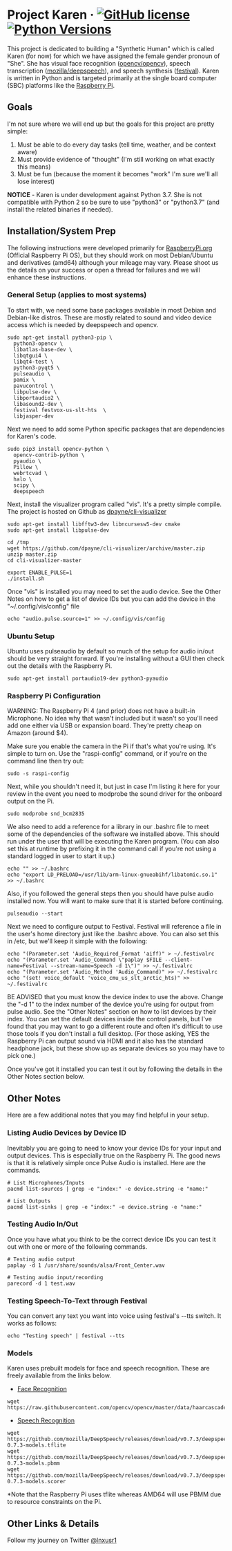 # Project Karen &middot; [![GitHub license](https://img.shields.io/github/license/lnxusr1/karen)](https://github.com/lnxusr1/karen/blob/master/LICENSE.md) [![Python Versions](https://img.shields.io/pypi/pyversions/yt2mp3.svg)](https://github.com/lnxusr1/karen/)
This project is dedicated to building a "Synthetic Human" which is called Karen (for now) for which we have assigned the female gender pronoun of "She". She has visual face recognition ([opencv/opencv](https://github.com/opencv/opencv)), speech transcription ([mozilla/deepspeech](https://github.com/mozilla/DeepSpeech)), and speech synthesis ([festival](http://www.cstr.ed.ac.uk/projects/festival/)).  Karen is written in Python and is targeted primarily at the single board computer (SBC) platforms like the [Raspberry Pi](https://www.raspberrypi.org/).

## Goals
I'm not sure where we will end up but the goals for this project are pretty simple:

1. Must be able to do every day tasks (tell time, weather, and be context aware)
2. Must provide evidence of "thought" (I'm still working on what exactly this means)
3. Must be fun (because the moment it becomes "work" I'm sure we'll all lose interest)

**NOTICE** - Karen is under development against Python 3.7.  She is not compatible with Python 2 so be sure to use "python3" or "python3.7" (and install the related binaries if needed).

## Installation/System Prep
The following instructions were developed primarily for [RaspberryPi.org](https://www.raspberrypi.org) (Official Raspberry Pi OS), but they should work on most Debian/Ubuntu and derivatives (amd64) although your mileage may vary.  Please shoot us the details on your success or open a thread for failures and we will enhance these instructions.

### General Setup (applies to most systems)
To start with, we need some base packages available in most Debian and Debian-like distros.  These are mostly related to sound and video device access which is needed by deepspeech and opencv.
```
sudo apt-get install python3-pip \
  python3-opencv \
  libatlas-base-dev \
  libqtgui4 \
  libqt4-test \
  python3-pyqt5 \
  pulseaudio \
  pamix \
  pavucontrol \
  libpulse-dev \
  libportaudio2 \
  libasound2-dev \
  festival festvox-us-slt-hts  \
  libjasper-dev
```
Next we need to add some Python specific packages that are dependencies for Karen's code.
```
sudo pip3 install opencv-python \
  opencv-contrib-python \
  pyaudio \
  Pillow \
  webrtcvad \
  halo \
  scipy \
  deepspeech
```

Next, install the visualizer program called "vis".  It's a pretty simple compile.  The project is hosted on Github as [dpayne/cli-visualizer](https://github.com/dpayne/cli-visualizer)
```
sudo apt-get install libfftw3-dev libncursesw5-dev cmake
sudo apt-get install libpulse-dev

cd /tmp
wget https://github.com/dpayne/cli-visualizer/archive/master.zip
unzip master.zip
cd cli-visualizer-master

export ENABLE_PULSE=1
./install.sh
```

Once "vis" is installed you may need to set the audio device.  See the Other Notes on how to get a list of device IDs but you can add the device in the "~/.config/vis/config" file
```
echo "audio.pulse.source=1" >> ~/.config/vis/config
```
### Ubuntu Setup
Ubuntu uses pulseaudio by default so much of the setup for audio in/out should be very straight forward.  If you're installing without a GUI then check out the details with the Raspberry Pi.
```
sudo apt-get install portaudio19-dev python3-pyaudio
```

### Raspberry Pi Configuration
WARNING:  The Raspberry Pi 4 (and prior) does not have a built-in Microphone.  No idea why that wasn't included but it wasn't so you'll need add one either via USB or expansion board.  They're pretty cheap on Amazon (around $4).

Make sure you enable the camera in the Pi if that's what you're using.  It's simple to turn on.  Use the "raspi-config" command, or if you're on the command line then try out:
```
sudo -s raspi-config
```
Next, while you shouldn't need it, but just in case I'm listing it here for your review in the event you need to modprobe the sound driver for the onboard output on the Pi.
```
sudo modprobe snd_bcm2835 
```

We also need to add a reference for a library in our .bashrc file to meet some of the dependencies of the software we installed above.  This should run under the user that will be executing the Karen program.  (You can also set this at runtime by prefixing it in the command call if you're not using a standard logged in user to start it up.)
```
echo "" >> ~/.bashrc
echo "export LD_PRELOAD=/usr/lib/arm-linux-gnueabihf/libatomic.so.1" >> ~/.bashrc
```

Also, if you followed the general steps then you should have pulse audio installed now.  You will want to make sure that it is started before continuing.
```
pulseaudio --start
```

Next we need to configure output to Festival.  Festival will reference a file in the user's home directory just like the .bashrc above.  You can also set this in /etc, but we'll keep it simple with the following:
```
echo "(Parameter.set 'Audio_Required_Format 'aiff)" > ~/.festivalrc
echo "(Parameter.set 'Audio_Command \"paplay $FILE --client-name=Festival --stream-name=Speech -d 1\")" >> ~/.festivalrc
echo "(Parameter.set 'Audio_Method 'Audio_Command)" >> ~/.festivalrc
echo "(set! voice_default 'voice_cmu_us_slt_arctic_hts)" >> ~/.festivalrc
```
BE ADVISED that you must know the device index to use the above.  Change the "-d 1" to the index number of the device you're using for output from pulse audio.  See the "Other Notes" section on how to list devices by their index.  You can set the default devices inside the control panels, but I've found that you may want to go a different route and often it's difficult to use those tools if you don't install a full desktop.  (For those asking, YES the Raspberry Pi can output sound via HDMI and it also has the standard headphone jack, but these show up as separate devices so you may have to pick one.)

Once you've got it installed you can test it out by following the details in the Other Notes section below.


## Other Notes
Here are a few additional notes that you may find helpful in your setup.

### Listing Audio Devices by Device ID
Inevitably you are going to need to know your device IDs for your input and output devices.  This is especially true on the Raspberry Pi.  The good news is that it is relatively simple once Pulse Audio is installed.  Here are the commands.
```
# List Microphones/Inputs
pacmd list-sources | grep -e "index:" -e device.string -e "name:" 

# List Outputs
pacmd list-sinks | grep -e "index:" -e device.string -e "name:"
```

### Testing Audio In/Out
Once you have what you think to be the correct device IDs you can test it out with one or more of the following commands.
```
# Testing audio output
paplay -d 1 /usr/share/sounds/alsa/Front_Center.wav

# Testing audio input/recording
parecord -d 1 test.wav
```

### Testing Speech-To-Text through Festival
You can convert any text you want into voice using festival's --tts switch.  It works as follows:
```
echo "Testing speech" | festival --tts
```

### Models
Karen uses prebuilt models for face and speech recognition.  These are freely available from the links below.


* [Face Recognition](https://github.com/opencv/opencv/tree/master/data/haarcascades)
```
wget https://raw.githubusercontent.com/opencv/opencv/master/data/haarcascades/haarcascade_frontalface_default.xml
```

* [Speech Recognition](https://github.com/mozilla/DeepSpeech/releases/tag/v0.7.3)  
```
wget https://github.com/mozilla/DeepSpeech/releases/download/v0.7.3/deepspeech-0.7.3-models.tflite
wget https://github.com/mozilla/DeepSpeech/releases/download/v0.7.3/deepspeech-0.7.3-models.pbmm
wget https://github.com/mozilla/DeepSpeech/releases/download/v0.7.3/deepspeech-0.7.3-models.scorer
```
*Note that the Raspberry Pi uses tflite whereas AMD64 will use PBMM due to resource constraints on the Pi.


## Other Links &amp; Details
Follow my journey on Twitter [@lnxusr1](https://twitter.com/lnxusr1)

